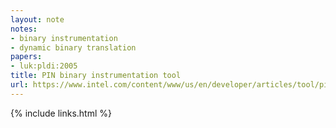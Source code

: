 ```yaml
---
layout: note
notes:
- binary instrumentation
- dynamic binary translation
papers:
- luk:pldi:2005
title: PIN binary instrumentation tool
url: https://www.intel.com/content/www/us/en/developer/articles/tool/pin-a-dynamic-binary-instrumentation-tool.html
---
```

{% include links.html %}
